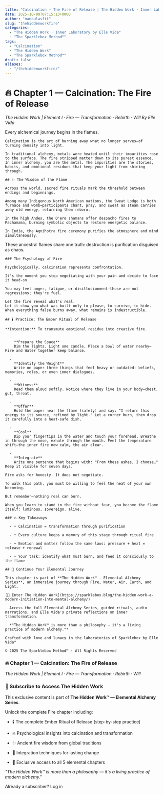 ```yaml
---
title: "Calcination — The Fire of Release | The Hidden Work · Inner Laboratory by Elle Vida"
date: 2025-10-09T07:15:13+0000
author: "manoulasfit"
slug: "thehiddenworkfire"
categories:
  - "The Hidden Work · Inner Laboratory by Elle Vida"
  - "The Sparklebox Method™"
tags:
  - "Calcination"
  - "The Hidden Work"
  - "The Sparklebox Method™"
draft: false
aliases:
  - "/thehiddenworkfire/"
---
```

  # 🔥 Chapter 1 — Calcination: The Fire of Release

  *The Hidden Work | Element I · Fire — Transformation · Rebirth · Will
By Elle Vida*

  Every alchemical journey begins in the flames.

    Calcination is the art of burning away what no longer serves—of turning density into light.

    In traditional alchemy, metals were heated until their impurities rose to the surface. The fire stripped matter down to its purest essence. In inner alchemy, you are the metal. The impurities are the stories, habits, and emotional residues that keep your light from shining through.

    ## ✨ The Wisdom of the Flame

    Across the world, sacred fire rituals mark the threshold between endings and beginnings.

    Among many Indigenous North American nations, the Sweat Lodge is both furnace and womb—participants chant, pray, and sweat as steam carries away old energy, returning them reborn.

    In the high Andes, the Q'ero shamans offer despacho fires to Pachamama, burning symbolic objects to restore energetic balance.

    In India, the Agnihotra fire ceremony purifies the atmosphere and mind simultaneously.

  These ancestral flames share one truth: destruction is purification disguised as chaos.

    ### The Psychology of Fire

    Psychologically, calcination represents confrontation.

    It's the moment you stop negotiating with your pain and decide to face it head-on.

    You may feel anger, fatigue, or disillusionment—those are not regressions; they're fuel.

    Let the fire reveal what's real.
    Let it show you what was built only to please, to survive, to hide.
    When everything false burns away, what remains is indestructible.

    ## 🕯️ Practice: The Ember Ritual of Release

    **Intention:** To transmute emotional residue into creative fire.

      - 
        **Prepare the Space**
        Dim the lights. Light one candle. Place a bowl of water nearby—Fire and Water together keep balance.

      - 
        **Identify the Weight**
        Write on paper three things that feel heavy or outdated: beliefs, memories, roles, or even inner dialogues.

      - 
        **Witness**
        Read them aloud softly. Notice where they live in your body—chest, gut, throat.

      - 
        **Offer**
        Hold the paper near the flame (safely) and say: "I return this energy to its source, refined by light." Let a corner burn, then drop it carefully into a heat-safe dish.

      - 
        **Cool**
        Dip your fingertips in the water and touch your forehead. Breathe in through the nose, exhale through the mouth. Feel the temperature shift—the inner fire now calm, the air clear.

      - 
        **Integrate**
        Write one sentence that begins with: "From these ashes, I choose…" Keep it visible for seven days.

    Fire asks for honesty. It does not negotiate.

    To walk this path, you must be willing to feel the heat of your own becoming.

    But remember—nothing real can burn.

    When you learn to stand in the fire without fear, you become the flame itself: luminous, sovereign, alive.

    ### 🔥 Key Takeaways

      - • Calcination = transformation through purification

      - • Every culture keeps a memory of this stage through ritual fire

      - • Emotion and matter follow the same laws: pressure + heat = release + renewal

      - • Your task: identify what must burn, and feed it consciously to the flame

    ## 🌊 Continue Your Elemental Journey

    This chapter is part of **The Hidden Work™ — Elemental Alchemy Series**, an immersive journey through Fire, Water, Air, Earth, and Light.

    [🌙 Enter The Hidden Work](https://sparklebox.blog/the-hidden-work-a-modern-initiation-into-mental-alchemy/)

      Access the full Elemental Alchemy Series, guided rituals, audio narrations, and Elle Vida's private reflections on inner transformation.

      *"The Hidden Work™ is more than a philosophy — it's a living practice of modern alchemy."*

    Crafted with love and lunacy in the laboratories of Sparklebox by Elle Vida™

    © 2025 The Sparklebox Method™ · All Rights Reserved

### 🔥 Chapter 1 — Calcination: The Fire of Release

*The Hidden Work | Element I · Fire — Transformation · Rebirth · Will*

### 🌙 Subscribe to Access The Hidden Work

This exclusive content is part of **The Hidden Work™ — Elemental Alchemy Series**.

Unlock the complete Fire chapter including:

- 🕯️ The complete Ember Ritual of Release (step-by-step practice)

- 🔥 Psychological insights into calcination and transformation

- ✨ Ancient fire wisdom from global traditions

- 🌊 Integration techniques for lasting change

- 💎 Exclusive access to all 5 elemental chapters

*"The Hidden Work™ is more than a philosophy — it's a living practice of modern alchemy."*

Already a subscriber? Log in